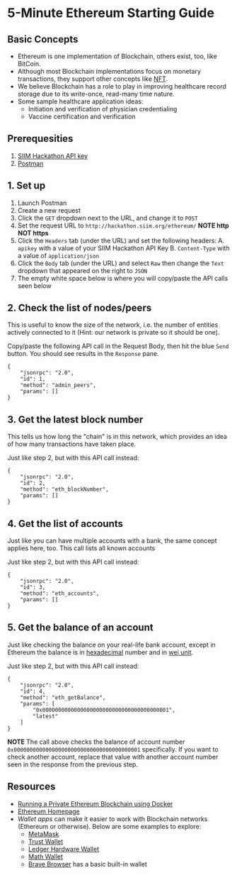 # 5-Minute Ethereum Starting Guide

## Basic Concepts
* Ethereum is one implementation of Blockchain, others exist, too, like BitCoin.
* Although most Blockchain implementations focus on monetary transactions, they support other concepts like [NFT](https://en.wikipedia.org/wiki/Non-fungible_token).
* We believe Blockchain has a role to play in improving healthcare record storage due to its write-once, read-many time nature.
* Some sample healthcare application ideas: 
  * Initiation and verification of physician credentialing
  * Vaccine certification and verification

## Prerequesities
1. [SIIM Hackathon API key](../getting-started/hackathon-server.md)
2. [Postman](https://www.postman.com/)


## 1. Set up
1. Launch Postman
2. Create a new request
3. Click the `GET` dropdown next to the URL, and change it to `POST`
4. Set the request URL to `http://hackathon.siim.org/ethereum/` **NOTE http NOT https**
5. Click the `Headers` tab (under the URL) and set the following headers:
    A. `apikey` with a value of your SIIM Hackathon API Key
    B. `Content-Type` with a value of `application/json`
6. Click the `Body` tab (under the URL) and select `Raw` then change the `Text` dropdown that appeared on the right to `JSON`
7. The empty white space below is where you will copy/paste the API calls seen below


## 2. Check the list of nodes/peers
This is useful to know the size of the network, i.e. the number of entities actively connected to it (Hint: our network is private so it should be one).

Copy/paste the following API call in the Request Body, then hit the blue `Send` button. You should see results in the `Response` pane.
```
{
    "jsonrpc": "2.0",
    "id": 1,
    "method": "admin_peers",
    "params": []
}
```

## 3. Get the latest block number
This tells us how long the "chain" is in this network, which provides an idea of how many transactions have taken place.

Just like step 2, but with this API call instead:
```
{
    "jsonrpc": "2.0",
    "id": 2,
    "method": "eth_blockNumber",
    "params": []
}
```

## 4. Get the list of accounts
Just like you can have multiple accounts with a bank, the same concept applies here, too. This call lists all known accounts

Just like step 2, but with this API call instead:
```
{
    "jsonrpc": "2.0",
    "id": 3,
    "method": "eth_accounts",
    "params": []
}
```

## 5. Get the balance of an account
Just like checking the balance on your real-life bank account, except in Ethereum the balance is in [hexadecimal](https://www.google.com/search?q=hexadecimal+to+decimal+converter) number and in [wei unit](https://ethdocs.org/en/latest/ether.html).

Just like step 2, but with this API call instead:
```
{
    "jsonrpc": "2.0",
    "id": 4,
    "method": "eth_getBalance",
    "params": [
        "0x0000000000000000000000000000000000000001",
        "latest"
    ]
}
```
**NOTE** The call above checks the balance of account number `0x0000000000000000000000000000000000000001` specifically. If you want to check another account, replace that value with another account number seen in the response from the previous step.


## Resources
* [Running a Private Ethereum Blockchain using Docker](https://medium.com/scb-digital/running-a-private-ethereum-blockchain-using-docker-589c8e6a4fe8)
* [Ethereum Homepage](https://ethereum.org/en/)
* *Wallet apps* can make it easier to work with Blockchain networks (Ethereum or otherwise). Below are some examples to explore:
  * [MetaMask](https://metamask.io/)
  * [Trust Wallet](https://trustwallet.com/)
  * [Ledger Hardware Wallet](https://www.ledger.com/)
  * [Math Wallet](https://mathwallet.org)
  * [Brave Browser](https://brave.com/) has a basic built-in wallet
